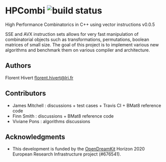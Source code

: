 # HPCombi   ![build status](https://api.travis-ci.org/hivert/HPCombi.svg?branch=master)
High Performance Combinatorics in C++ using vector instructions v0.0.5

SSE and AVX instruction sets allows for very fast manipulation of
combinatorial objects such as transformations, permutations, boolean matrices
of small size. The goal of this project is to implement various new algorithms
and benchmark them on various compiler and architecture.

## Authors

Florent Hivert <florent.hivert@lri.fr>

## Contributors

- James Mitchell : discussions + test cases + Travis CI + BMat8 reference code
- Finn Smith : discussions + BMat8 reference code
- Viviane Pons : algorithms discussions

## Acknowledgments

- This development is funded by the [OpenDreamKit](http://opendreamkit.org/)
  Horizon 2020 European Research Infrastructure project (#676541).

